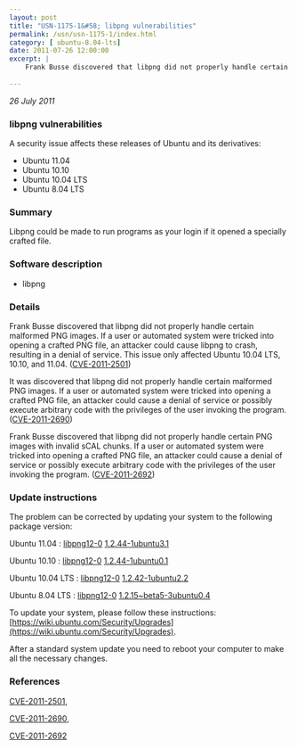 ```yaml
---
layout: post
title: "USN-1175-1&#58; libpng vulnerabilities"
permalink: /usn/usn-1175-1/index.html
category: [ ubuntu-8.04-lts]
date: 2011-07-26 12:00:00
excerpt: |
    Frank Busse discovered that libpng did not properly handle certain malformed PNG images. If a user or automated system were tricked into opening a crafted PNG file, an attacker could cause libpng to crash, resulting in a denial of service. This issue only affected Ubuntu 10.04 LTS, 10.10, and 11.04. ([CVE-2011-2501](http://people.ubuntu.com/~ubuntu-security/cve/CVE-2011-2501))
    
--- 
```

 
 

*26 July 2011*

### libpng vulnerabilities

A security issue affects these releases of Ubuntu and its derivatives:

* Ubuntu 11.04
* Ubuntu 10.10
* Ubuntu 10.04 LTS
* Ubuntu 8.04 LTS

### Summary

Libpng could be made to run programs as your login if it opened a specially crafted file.

### Software description

* libpng 

### Details

Frank Busse discovered that libpng did not properly handle certain malformed PNG images. If a user or automated system were tricked into opening a crafted PNG file, an attacker could cause libpng to crash, resulting in a denial of service. This issue only affected Ubuntu 10.04 LTS, 10.10, and 11.04. ([CVE-2011-2501](http://people.ubuntu.com/~ubuntu-security/cve/CVE-2011-2501))

It was discovered that libpng did not properly handle certain malformed PNG images. If a user or automated system were tricked into opening a crafted PNG file, an attacker could cause a denial of service or possibly execute arbitrary code with the privileges of the user invoking the program. ([CVE-2011-2690](http://people.ubuntu.com/~ubuntu-security/cve/CVE-2011-2690))

Frank Busse discovered that libpng did not properly handle certain PNG images with invalid sCAL chunks. If a user or automated system were tricked into opening a crafted PNG file, an attacker could cause a denial of service or possibly execute arbitrary code with the privileges of the user invoking the program. ([CVE-2011-2692](http://people.ubuntu.com/~ubuntu-security/cve/CVE-2011-2692)) 

### Update instructions

The problem can be corrected by updating your system to the following package version:

Ubuntu 11.04
 : [libpng12-0](https://launchpad.net/ubuntu/+source/libpng) <span> [1.2.44-1ubuntu3.1](https://launchpad.net/ubuntu/+source/libpng/1.2.44-1ubuntu3.1) </span> 

Ubuntu 10.10
 : [libpng12-0](https://launchpad.net/ubuntu/+source/libpng) <span> [1.2.44-1ubuntu0.1](https://launchpad.net/ubuntu/+source/libpng/1.2.44-1ubuntu0.1) </span> 

Ubuntu 10.04 LTS
 : [libpng12-0](https://launchpad.net/ubuntu/+source/libpng) <span> [1.2.42-1ubuntu2.2](https://launchpad.net/ubuntu/+source/libpng/1.2.42-1ubuntu2.2) </span> 

Ubuntu 8.04 LTS
 : [libpng12-0](https://launchpad.net/ubuntu/+source/libpng) <span> [1.2.15~beta5-3ubuntu0.4](https://launchpad.net/ubuntu/+source/libpng/1.2.15~beta5-3ubuntu0.4) </span> 

To update your system, please follow these instructions: [https://wiki.ubuntu.com/Security/Upgrades](https://wiki.ubuntu.com/Security/Upgrades).

After a standard system update you need to reboot your computer to make all the necessary changes. 

### References

 
 [CVE-2011-2501](http://people.ubuntu.com/~ubuntu-security/cve/CVE-2011-2501), 

 [CVE-2011-2690](http://people.ubuntu.com/~ubuntu-security/cve/CVE-2011-2690), 

 [CVE-2011-2692](http://people.ubuntu.com/~ubuntu-security/cve/CVE-2011-2692)
 

